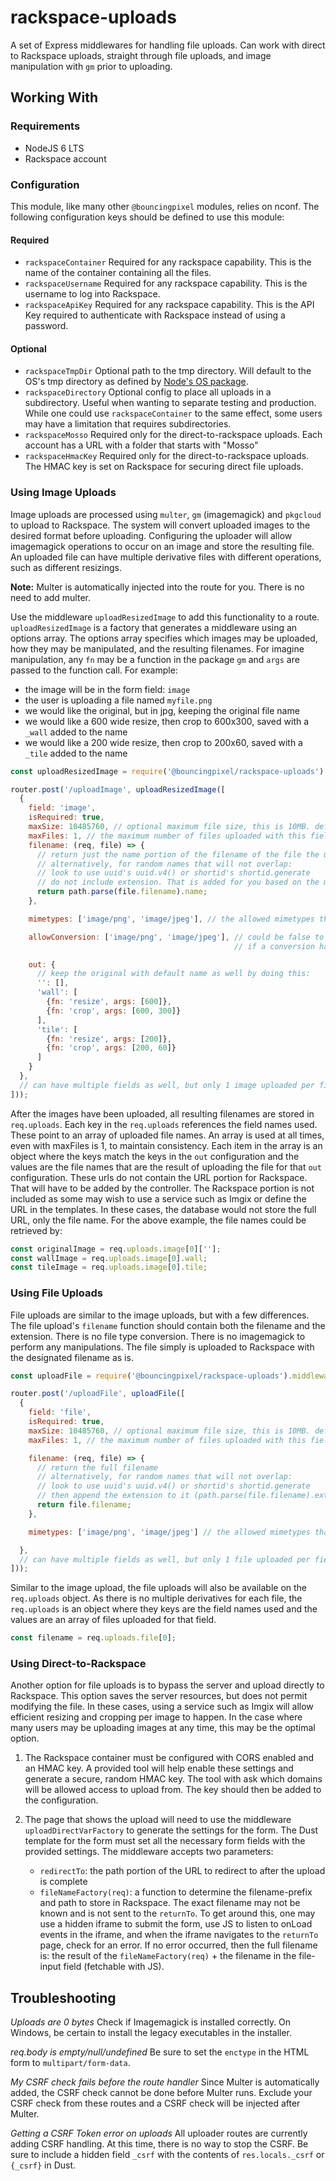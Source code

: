 # rackspace-uploads

A set of Express middlewares for handling file uploads.
Can work with direct to Rackspace uploads,
straight through file uploads,
and image manipulation with `gm` prior to uploading.

## Working With

### Requirements

- NodeJS 6 LTS
- Rackspace account

### Configuration

This module, like many other `@bouncingpixel` modules, relies on nconf.
The following configuration keys should be defined to use this module:

#### Required
- `rackspaceContainer`
    Required for any rackspace capability. This is the name of the container containing all the files.
- `rackspaceUsername`
    Required for any rackspace capability. This is the username to log into Rackspace.
- `rackspaceApiKey`
    Required for any rackspace capability. This is the API Key required to authenticate with Rackspace instead of using a password.

#### Optional
- `rackspaceTmpDir`
    Optional path to the tmp directory. Will default to the OS's tmp directory as defined by [Node's OS package](https://nodejs.org/api/os.html#os_os_tmpdir).
- `rackspaceDirectory`
    Optional config to place all uploads in a subdirectory. Useful when wanting to separate testing and production.
    While one could use `rackspaceContainer` to the same effect, some users may have a limitation that requires subdirectories.
- `rackspaceMosso`
    Required only for the direct-to-rackspace uploads. Each account has a URL with a folder that starts with "Mosso"
- `rackspaceHmacKey`
    Required only for the direct-to-rackspace uploads. The HMAC key is set on Rackspace for securing direct file uploads.

### Using Image Uploads

Image uploads are processed using `multer`, `gm` (imagemagick) and `pkgcloud` to upload to Rackspace.
The system will convert uploaded images to the desired format before uploading.
Configuring the uploader will allow imagemagick operations to occur on an image and store the resulting file.
An uploaded file can have multiple derivative files with different operations, such as different resizings.

**Note:** Multer is automatically injected into the route for you. There is no need to add multer.

Use the middleware `uploadResizedImage` to add this functionality to a route.
`uploadResizedImage` is a factory that generates a middleware using an options array. The options array
specifies which images may be uploaded, how they may be manipulated, and the resulting filenames.
For imagine manipulation, any `fn` may be a function in the package `gm` and `args` are passed to the function call.
For example:

- the image will be in the form field: `image`
- the user is uploading a file named `myfile.png`
- we would like the original, but in jpg, keeping the original file name
- we would like a 600 wide resize, then crop to 600x300, saved with a `_wall` added to the name
- we would like a 200 wide resize, then crop to 200x60, saved with a `_tile` added to the name

```js
const uploadResizedImage = require('@bouncingpixel/rackspace-uploads').middleware.uploadResizedImage;

router.post('/uploadImage', uploadResizedImage([
  {
    field: 'image',
    isRequired: true,
    maxSize: 10485760, // optional maximum file size, this is 10MB. defaults to allow all sizes
    maxFiles: 1, // the maximum number of files uploaded with this field. defaults to 1
    filename: (req, file) => {
      // return just the name portion of the filename of the file the user uploaded
      // alternatively, for random names that will not overlap:
      // look to use uuid's uuid.v4() or shortid's shortid.generate
      // do not include extension. That is added for you based on the mimetype
      return path.parse(file.filename).name;
    },

    mimetypes: ['image/png', 'image/jpeg'], // the allowed mimetypes that are not converted

    allowConversion: ['image/png', 'image/jpeg'], // could be false to stop conversions or true to convert all
                                                  // if a conversion happens, it will be to the first mimetype (png)

    out: {
      // keep the original with default name as well by doing this:
      '': [],
      'wall': [
        {fn: 'resize', args: [600]},
        {fn: 'crop', args: [600, 300]}
      ],
      'tile': [
        {fn: 'resize', args: [200]},
        {fn: 'crop', args: [200, 60]}
      ]
    }
  },
  // can have multiple fields as well, but only 1 image uploaded per field
]));
```

After the images have been uploaded, all resulting filenames are stored in `req.uploads`.
Each key in the `req.uploads` references the field names used. These point to an array of uploaded file names.
An array is used at all times, even with maxFiles is 1, to maintain consistency.
Each item in the array is an object where the keys match the keys in the `out` configuration and the values are
the file names that are the result of uploading the file for that `out` configuration.
These urls do not contain the URL portion for Rackspace. That will have to be added by the controller.
The Rackspace portion is not included as some may wish to use a service such as Imgix or define the URL
in the templates. In these cases, the database would not store the full URL, only the file name.
For the above example, the file names could be retrieved by:

```js
const originalImage = req.uploads.image[0][''];
const wallImage = req.uploads.image[0].wall;
const tileImage = req.uploads.image[0].tile;
```

### Using File Uploads

File uploads are similar to the image uploads, but with a few differences.
The file upload's `filename` function should contain both the filename and the extension.
There is no file type conversion. There is no imagemagick to perform any manipulations.
The file simply is uploaded to Rackspace with the designated filename as is.

```js
const uploadFile = require('@bouncingpixel/rackspace-uploads').middleware.uploadFile;

router.post('/uploadFile', uploadFile([
  {
    field: 'file',
    isRequired: true,
    maxSize: 10485760, // optional maximum file size, this is 10MB. defaults to allow all sizes
    maxFiles: 1, // the maximum number of files uploaded with this field. defaults to 1

    filename: (req, file) => {
      // return the full filename
      // alternatively, for random names that will not overlap:
      // look to use uuid's uuid.v4() or shortid's shortid.generate
      // then append the extension to it (path.parse(file.filename).ext)
      return file.filename;
    },

    mimetypes: ['image/png', 'image/jpeg'] // the allowed mimetypes that are not converted

  },
  // can have multiple fields as well, but only 1 file uploaded per field
]));
```

Similar to the image upload, the file uploads will also be available on the `req.uploads` object.
As there is no multiple derivatives for each file, the `req.uploads` is an object where they keys
are the field names used and the values are an array of files uploaded for that field.

```js
const filename = req.uploads.file[0];
```

### Using Direct-to-Rackspace

Another option for file uploads is to bypass the server and upload directly to Rackspace.
This option saves the server resources, but does not permit modifying the file. In these cases,
using a service such as Imgix will allow efficient resizing and cropping per image to happen.
In the case where many users may be uploading images at any time, this may be the optimal option.

1. The Rackspace container must be configured with CORS enabled and an HMAC key.
   A provided tool will help enable these settings and generate a secure, random HMAC key.
   The tool with ask which domains will be allowed access to upload from.
   The key should then be added to the configuration.

2. The page that shows the upload will need to use the middleware `uploadDirectVarFactory` to
   generate the settings for the form. The Dust template for the form must set all the necessary
   form fields with the provided settings. The middleware accepts two parameters:
   - `redirectTo`: the path portion of the URL to redirect to after the upload is complete
   - `fileNameFactory(req)`: a function to determine the filename-prefix and path to store in Rackspace.
     The exact filename may not be known and is not sent to the `returnTo`. To get around this, one may use
     a hidden iframe to submit the form, use JS to listen to onLoad events in the iframe, and when the iframe
     navigates to the `returnTo` page, check for an error. If no error occurred, then the full filename is:
     the result of the `fileNameFactory(req)` + the filename in the file-input field (fetchable with JS).

## Troubleshooting

_Uploads are 0 bytes_
Check if Imagemagick is installed correctly. On Windows, be certain to install the legacy executables in the installer.

_req.body is empty/null/undefined_
Be sure to set the `enctype` in the HTML form to `multipart/form-data`.

_My CSRF check fails before the route handler_
Since Multer is automatically added, the CSRF check cannot be done before Multer runs.
Exclude your CSRF check from these routes and a CSRF check will be injected after Multer.

_Getting a CSRF Token error on uploads_
All uploader routes are currently adding CSRF handling. At this time, there is no way to stop the CSRF.
Be sure to include a hidden field `_csrf` with the contents of `res.locals._csrf` or `{_csrf}` in Dust.
